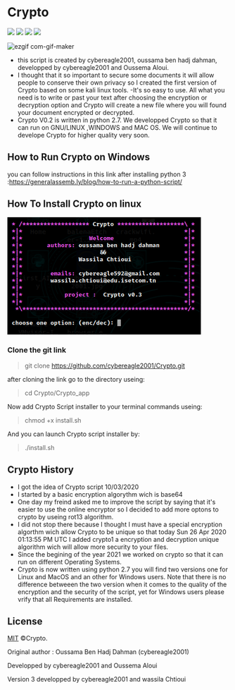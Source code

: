 # Crypto
  <a target="_blank" href="Language" title="Language"><img src="https://img.shields.io/badge/language-python 3+-GREEN"></a>
  <a target="_blank" href="OS" title="OS"><img src="https://img.shields.io/static/v1?label=OS&message=linux&color=red"></a>
   <a target="_blank" href="OS" title="OS"><img src="https://img.shields.io/static/v1?label=OS&message=Windows&color=red"></a>
    <a target="_blank" href="OS" title="OS"><img src="https://img.shields.io/static/v1?label=OS&message=MacOS&color=red"></a>
  
![ezgif com-gif-maker](https://user-images.githubusercontent.com/63789665/80309500-f8755400-87c4-11ea-9ae1-5e0f7e1e3966.gif)

- this script is created by cybereagle2001, oussama ben hadj dahman, developped by cybereagle2001 and Oussema Aloui.
- I thought that it so important to secure some documents it will allow people to conserve their own privacy so I created the first version of Crypto based on some kali linux tools. -It's so easy to use. All what you need is to write or past your text after choosing the encryption or decryption option and Crypto will create a new file where you will found your document encrypted or decrypted.
- Crypto V0.2 is written in python 2.7. We developped Crypto so that it can run on GNU/LINUX ,WINDOWS and MAC OS. We will continue to develope Crypto for higher quality very soon.

## How to Run Crypto on Windows 

you can follow instructions in this link after installing python 3 :https://generalassemb.ly/blog/how-to-run-a-python-script/
## How To Install Crypto on linux 

![crypto](crypto1.png)


### Clone the git link 

>  git clone https://github.com/cybereagle2001/Crypto.git

after cloning the link go to the directory useing:
                    
> cd Crypto/Crypto_app

Now add Crypto Script installer to your terminal commands useing:
>chmod +x install.sh

And you can launch Crypto script installer by:

  >./install.sh
  
## Crypto History
- I got the idea of Crypto script 10/03/2020
- I started by a basic encryption algorythm wich is base64 
- One day my freind asked me to improve the script by saying that it's easier to use the online encryptor so I decided to add more optons to crypto by useing rot13 algorithm.
- I did not stop there because I thought I must have a special encryption algorthm wich allow Crypto to be unique so that today Sun 26 Apr 2020 01:13:55 PM UTC I added crypto1 a encryption and decryption unique algorithm wich will allow more security to your files. 
- Since the begining of the year 2021 we worked on crypto so that it can run on different Operating Systems.
- Crypto is now written using python 2.7 you will find two versions one for Linux and MacOS and an other for Windows users. Note that there is no difference betweeen the two version when it comes to the quality of the encryption and the security of the script, yet for Windows users please vrify that all Requirements are installed. 


## License

[MIT](https://choosealicense.com/licenses/mit/) ©Crypto.

Original author : Oussama Ben Hadj Dahman (cybereagle2001)

Developped by cybereagle2001 and Oussema Aloui 

Version 3 developped by cybereagle2001 and wassila Chtioui
